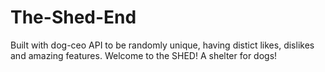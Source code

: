 # The-Shed-End
Built with dog-ceo API to be randomly unique, having distict likes, dislikes and amazing features. Welcome to the SHED! A shelter for dogs!
